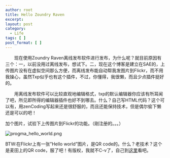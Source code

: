 ```yaml
---
author: root
title: Hello Zoundry Raven
excerpt:
layout: post
category:
  - Life
tags: [ ]
post_format: [ ]
---
```

　　现在使用Zoundry Raven离线发布软件进行发布，为什么呢？就目前原因有三个：一，以前没用过离线发布，想试下。二，现在这个博客是建立在SAE的，上传图片没有在虚拟空间那么方便，而离线发布能自动帮我发图片到Flickr，而不用我操心，虽然Txp似乎也有这个插件，不过，你懂得，我很懒，而且少点插件挺好的。

　　用离线发布软件可以比较直观地编辑格式，txp的默认编辑器你应该有所耳闻了吧，所见即所得的编辑器插件也好不到哪去。什么？自己写HTML代码？这个可以有，用zenCoding写起来还是很舒服的，而且还能保持技术，但是偶尔偷下懒还是可以的吧！

加个图片，试验下上传图片到Flickr的功能。（刚注册的。。。）

![progma_hello_world.png][1]

BTW:在Flickr上有一张”Hello world”图片，是QR code的。什么？老技术？这个是麦田上的QR code，服了吧！有版权，我就不C-v了，自己到[这里][2]看吧。

 [1]: http://farm7.static.flickr.com/6210/6084763475_dbc1842a2d.jpg
 [2]: http://www.flickr.com/photos/hopfengaertner/166681885/in/set-72057594129393836